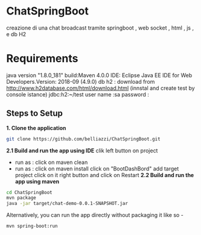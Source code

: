 # ChatSpringBoot
creazione di una chat broadcast tramite springboot , web socket , html , js , e db H2
# Requirements
java version "1.8.0_181"
build:Maven 4.0.0
IDE: Eclipse Java EE IDE for Web Developers.Version: 2018-09 (4.9.0)
db h2 : download from http://www.h2database.com/html/download.html (innstal and create test by console istance)
         jdbc:h2:~/test
         user name :sa 
         password :
## Steps to Setup


**1. Clone the application**

```bash
git clone https://github.com/belliazzi/ChatSpringBoot.git
```
**2.1 Build and run the app using IDE**
  clik left button on project 
   - run as : click on maven clean 
   - run as : click on maven install 
   click on "BootDashBord"
    add target project 
    click on it right button and click on Restart
**2.2 Build and run the app using maven**

```bash
cd ChatSpringBoot
mvn package
java -jar target/chat-demo-0.0.1-SNAPSHOT.jar
```

Alternatively, you can run the app directly without packaging it like so -

```bash
mvn spring-boot:run
```
